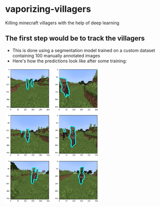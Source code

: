# vaporizing-villagers
Killing minecraft villagers with the help of deep learning 

## The first step would be to track the villagers 
* This is done using a segmentation model trained on a custom dataset containing 100 manually annotated images
* Here's how the predictions look like after some training:

<img src = "https://raw.githubusercontent.com/Mayukhdeb/vaporizing-villagers/master/images/early_preds.png" width = "60%">
